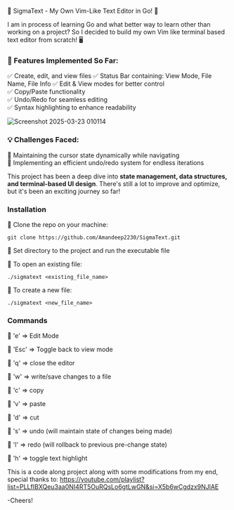 🚀 SigmaText - My Own Vim-Like Text Editor in Go! 🚀  

I am in process of learning Go and what better way to learn other than working on a project? So I decided to build my own Vim like terminal based text editor from scratch! 🖥️  

### 🔹 Features Implemented So Far:  
✅ Create, edit, and view files 
✅ Status Bar containing: View Mode, File Name, File Info
✅ Edit & View modes for better control  
✅ Copy/Paste functionality  
✅ Undo/Redo for seamless editing  
✅ Syntax highlighting to enhance readability  

![Screenshot 2025-03-23 010114](https://github.com/user-attachments/assets/5d6c4e9f-5144-4541-9d9d-371ece37023d)


### 💡 Challenges Faced:  
🔸 Maintaining the cursor state dynamically while navigating  
🔸 Implementing an efficient undo/redo system for endless iterations  

This project has been a deep dive into **state management, data structures, and terminal-based UI design**. There's still a lot to improve and optimize, but it's been an exciting journey so far!

### Installation
🔹 Clone the repo on your machine:
```
git clone https://github.com/Amandeep2230/SigmaText.git
```
🔹 Set directory to the project and run the executable file

🔹 To open an existing file: 
```
./sigmatext <existing_file_name>
```
🔹 To create a new file:
```
./sigmatext <new_file_name>
```

### Commands
🔹 'e' => Edit Mode

🔹 'Esc' => Toggle back to view mode

🔹 'q' => close the editor

🔹 'w' => write/save changes to a file

🔹 'c' => copy

🔹 'v' => paste

🔹 'd' => cut

🔹 's' => undo (will maintain state of changes being made)

🔹 'l' => redo (will rollback to previous pre-change state)

🔹 'h' => toggle text highlight


This is a code along project along with some modifications from my end, special thanks to: https://youtube.com/playlist?list=PLLfIBXQeu3aa0NI4RT5OuRQsLo6gtLwGN&si=X5b6wCgdzx9NJlAE

-Cheers!
